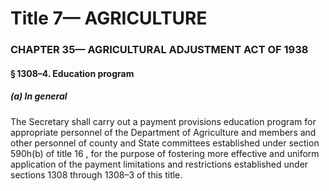 
# Title 7— AGRICULTURE
### CHAPTER 35— AGRICULTURAL ADJUSTMENT ACT OF 1938
#### § 1308–4. Education program
##### (a) In general

The Secretary shall carry out a payment provisions education program for appropriate personnel of the Department of Agriculture and members and other personnel of county and State committees established under section 590h(b) of title 16 , for the purpose of fostering more effective and uniform application of the payment limitations and restrictions established under sections 1308 through 1308–3 of this title.

